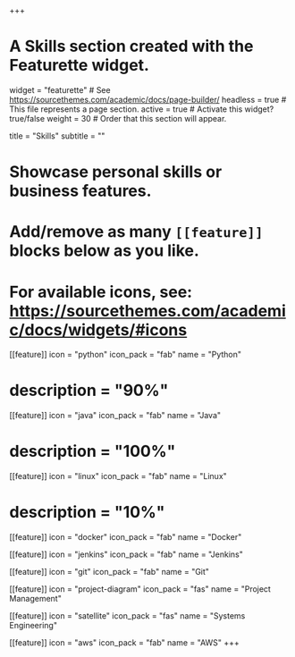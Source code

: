+++
# A Skills section created with the Featurette widget.
widget = "featurette"  # See https://sourcethemes.com/academic/docs/page-builder/
headless = true  # This file represents a page section.
active = true  # Activate this widget? true/false
weight = 30  # Order that this section will appear.

title = "Skills"
subtitle = ""

# Showcase personal skills or business features.
# 
# Add/remove as many `[[feature]]` blocks below as you like.
# 
# For available icons, see: https://sourcethemes.com/academic/docs/widgets/#icons

[[feature]]
  icon = "python"
  icon_pack = "fab"
  name = "Python"
#   description = "90%"
  
[[feature]]
  icon = "java"
  icon_pack = "fab"
  name = "Java"
#   description = "100%"  
  
[[feature]]
  icon = "linux"
  icon_pack = "fab"
  name = "Linux"
#   description = "10%"

[[feature]]
  icon = "docker"
  icon_pack = "fab"
  name = "Docker"

[[feature]]
  icon = "jenkins"
  icon_pack = "fab"
  name = "Jenkins"

[[feature]]
  icon = "git"
  icon_pack = "fab"
  name = "Git"

[[feature]]
  icon = "project-diagram"
  icon_pack = "fas"
  name = "Project Management"

[[feature]]
  icon = "satellite"
  icon_pack = "fas"
  name = "Systems Engineering"

[[feature]]
  icon = "aws"
  icon_pack = "fab"
  name = "AWS"
+++
